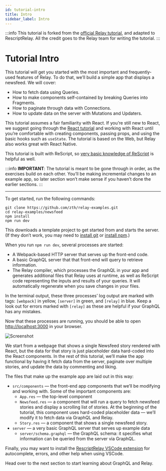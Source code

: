 ```yaml
---
id: tutorial-intro
title: Intro
sidebar_label: Intro
---
```


:::info
This tutorial is forked from the [official Relay tutorial](https://relay.dev/docs/tutorial/intro/), and adapted to RescriptRelay. All the credit goes to the Relay team for writing the tutorial.
:::

# Tutorial Intro

This tutorial will get you started with the most important and frequently-used features of Relay. To do that, we’ll build a simple app that displays a newsfeed. We will cover:

- How to fetch data using Queries.
- How to make components self-contained by breaking Queries into Fragments.
- How to paginate through data with Connections.
- How to update data on the server with Mutations and Updaters.

This tutorial assumes a fair familiarity with React. If you’re still new to React, we suggest going through the [React tutorial](https://reactjs.org/tutorial/) and working with React until you’re comfortable with creating components, passing props, and using the basic hooks such as `useState`. The tutorial is based on the Web, but Relay also works great with React Native.

This tutorial is built with ReScript, so [very basic knowledge of ReScript](https://rescript-lang.org/docs/manual/latest/introduction) is helpful as well.

:::info
**IMPORTANT**: The tutorial is meant to be gone through in order, as the exercises build on each other. You’ll be making incremental changes to an example app, so later section won’t make sense if you haven’t done the earlier sections.
:::

---

To get started, run the following commands:

```
git clone https://github.com/zth/relay-examples.git
cd relay-examples/newsfeed
npm install
npm run dev
```

This downloads a template project to get started from and starts the server. (If they don’t work, you may need to [install git](https://github.com/git-guides/install-git) or [install npm](https://docs.npmjs.com/downloading-and-installing-node-js-and-npm).)

When you run `npm run dev`, several processes are started:

- A Webpack-based HTTP server that serves up the front-end code.
- A basic GraphQL server that that front-end will query to retrieve information.
- The Relay compiler, which processes the GraphQL in your app and generates additional files that Relay uses at runtime, as well as ReScript code representing the inputs and results of your queries. It will automatically regenerate when you save changes in your files.

In the terminal output, these three processes’ log output are marked with tags: `[webpack]` in yellow, `[server]` in green, and `[relay]` in blue. Keep a look out for errors marked with `[relay]` as these are helpful if your GraphQL has any mistakes.

Now that these processes are running, you should be able to open [http://localhost:3000](http://localhost:3000/) in your browser.

![Screenshot](/img/docs/tutorial/intro-screenshot-placeholder.png)

We start from a webpage that shows a single Newsfeed story rendered with React, but the data for that story is just placeholder data hard-coded into the React components. In the rest of this tutorial, we’ll make the app functional by having it fetch data from the server, paginate over multiple stories, and update the data by commenting and liking.

The files that make up the example app are laid out in this way:

- `src/components` — the front-end app components that we’ll be modifying and working with. Some of the important components are:
  - `App.res` — the top-level component
  - `Newsfeed.res` — a component that will run a query to fetch newsfeed stories and display a scrolling list of stories. At the beginning of the tutorial, this component uses hard-coded placeholder data — we’ll modify it to fetch data via GraphQL and Relay.
  - `Story.res` — a component that shows a single newsfeed story.
- `server` — a very basic GraphQL server that serves up example data
  - `server/schema.graphql` — the GraphQL schema: it specifies what information can be queried from the server via GraphQL.

Finally, you may want to install the [RescriptRelay VSCode extension](https://marketplace.visualstudio.com/items?itemName=GabrielNordeborn.vscode-rescript-relay=meta.relay) for autocomplete, errors, and other help when using VSCode.

Head over to the next section to start learning about GraphQL and Relay.
